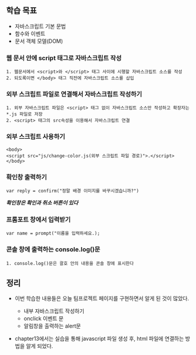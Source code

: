 ## 학습 목표
+ 자바스크립트 기본 문법
+ 함수와 이벤트
+ 문서 객체 모델(DOM)

### 웹 문서 안에 script 태그로 자바스크립트 작성

```
1. 웹문서에서 <script>와 </script> 태그 사이에 시행할 자바스크립트 소스를 작성
2. 되도록이면 </body> 태그 직전에 자바스크립트 소스를 삽입
```

### 외부 스크립트 파일로 연결해서 자바스크립트 작성하기

```
1. 외부 자바스크립트 파일은 <script> 태그 없이 자바스크립트 소스만 작성하고 확장자는 *.js 파일로 저장
2. <script> 태그의 src속성을 이용해서 자바스크립트 연결
```

### 외부 스크립트 사용하기

```
<body>
<script src="js/change-color.js(외부 스크립트 파일 경로)">.</script>
</body>
```

### 확인창 출력하기

```
var reply = confirm("정말 배경 이미지를 바꾸시겠습니까?")
```
***확인창은 확인과 취소 버튼이 있다***

### 프롬포트 창에서 입력받기

```
var name = prompt("이름을 입력하세요.);
```

### 콘솔 창에 출력하는 console.log()문

```
1. console.log()문은 괄호 안의 내용을 콘솔 창에 표시한다
```

## 정리

+ 이번 학습한 내용들은 오늘 팀프로젝트 페이지를 구현하면서 알게 된 것이 많았다.
  + 내부 자바스크립트 작성하기
  + onclick 이벤트 문
  + 알림창을 출력하는 alert문

+ chapter13에서는 실습을 통해 javascript 파일 생성 후, html 파일에 연결하는 방법을 알게 되었다.
  
